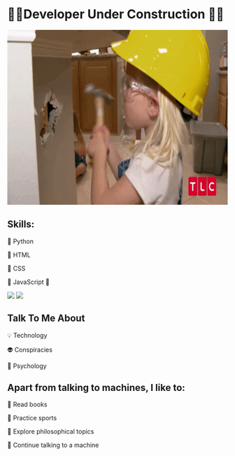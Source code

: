 # 🚧🔧Developer Under Construction 🔨🚧





<img src="https://github.com/MarcDagher/MarcDagher/blob/main/giphy.gif" width="700" height="400"/>


 

## Skills: 

📌 Python

📌 HTML 


📌 CSS


🚧 JavaScript 🚧


<img src="https://github-readme-stats.vercel.app/api/top-langs/?username=MarcDagher" height="200"/>
<img src="https://github-readme-stats.vercel.app/api?username=MarcDagher&?theme=panda_icons=true" height="200"/> 

  
## Talk To Me About


💡 Technology


👽 Conspiracies


🧠 Psychology

## Apart from talking to machines, I like to:


📜 Read books


🏃 Practice sports


🔬 Explore philosophical topics


🚨 Continue talking to a machine
